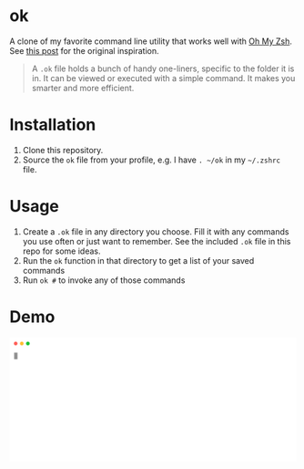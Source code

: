 
# ok
A clone of my favorite command line utility that works well with [Oh My Zsh](https://ohmyz.sh/).  See [this post](https://secretgeek.net/ok) for the original inspiration.

> A `.ok` file holds a bunch of handy one-liners, specific to the folder it is in. It can be viewed or executed with a simple command. It makes you smarter and more efficient.

# Installation
1. Clone this repository.
2. Source the `ok` file from your profile, e.g. I have `. ~/ok` in my `~/.zshrc` file.

# Usage
1. Create a `.ok` file in any directory you choose.  Fill it with any commands you use often or just want to remember.  See the included `.ok` file in this repo for some ideas.
2. Run the `ok` function in that directory to get a list of your saved commands
3. Run `ok #` to invoke any of those commands

# Demo
![Demo usage](./demo.svg)